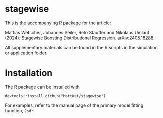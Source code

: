 # stagewise

This is the accompanying R package for the article:

Mattias Wetscher, Johannes Seiler, Reto Stauffer and Nikolaus Umlauf (2024).
Stagewise Boosting Distributional Regression. [arXiv:2405.18288](https://arxiv.org/abs/2405.18288).

All supplementary materials can be found in the R scripts in the simulation or application folder.

# Installation

The R package can be installed with

```{r, eval=FALSE}
devtools::install_github("MattWet/stagewise")
```

For examples, refer to the manual page of the primary model fitting function, `?sdr`.

